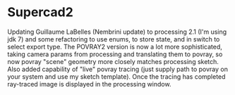# Supercad2


Updating Guillaume LaBelles (Nembrini update) to processing 2.1 (I'm using jdk 7) and some refactoring to use enums, to store state, and in switch to select export type. The POVRAY2 version is now a lot more sophisticated, taking camera params from processing and translating them to povray, so now povray "scene" geometry more closely matches processing sketch. Also added capability of "live" povray tracing (just supply path to povray on your system and use my sketch template). Once the tracing has completed ray-traced image is displayed in the processing window.
